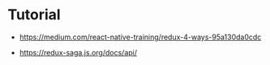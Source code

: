 # Tutorial

- https://medium.com/react-native-training/redux-4-ways-95a130da0cdc

- https://redux-saga.js.org/docs/api/